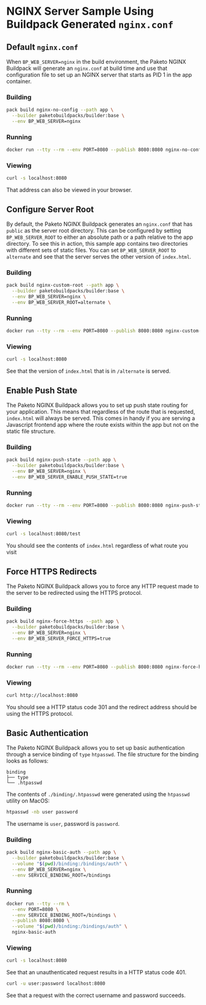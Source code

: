 # NGINX Server Sample Using Buildpack Generated `nginx.conf`

## Default `nginx.conf`

When `BP_WEB_SERVER=nginx` in the build environment, the Paketo NGINX Buildpack
will generate an `nginx.conf` at build time and use that configuration file to set up
an NGINX server that starts as PID 1 in the app container.

### Building

```bash
pack build nginx-no-config --path app \
  --builder paketobuildpacks/builder:base \
  --env BP_WEB_SERVER=nginx
```

### Running

```bash
docker run --tty --rm --env PORT=8080 --publish 8080:8080 nginx-no-config
```

### Viewing

```bash
curl -s localhost:8080
```

That address can also be viewed in your browser.

## Configure Server Root

By default, the Paketo NGINX Buildpack generates an `nginx.conf` that has
`public` as the server root directory. This can be configured by setting
`BP_WEB_SERVER_ROOT` to either an absolute path or a path relative to the app
directory. To see this in action, this sample app contains two directories with
different sets of static files. You can set `BP_WEB_SERVER_ROOT` to `alternate`
and see that the server serves the other version of `index.html`.

### Building

```bash
pack build nginx-custom-root --path app \
  --builder paketobuildpacks/builder:base \
  --env BP_WEB_SERVER=nginx \
  --env BP_WEB_SERVER_ROOT=alternate \
```

### Running

```bash
docker run --tty --rm --env PORT=8080 --publish 8080:8080 nginx-custom-root
```

### Viewing

```bash
curl -s localhost:8080
```

See that the version of `index.html` that is in `/alternate` is served.

## Enable Push State

The Paketo NGINX Buildpack allows you to set up push state routing for your
application. This means that regardless of the route that is requested,
`index.html` will always be served. This comes in handy if you are serving a
Javascript frontend app where the route exists within the app but not on the
static file structure.

### Building

```bash
pack build nginx-push-state --path app \
  --builder paketobuildpacks/builder:base \
  --env BP_WEB_SERVER=nginx \
  --env BP_WEB_SERVER_ENABLE_PUSH_STATE=true
```

### Running

```bash
docker run --tty --rm --env PORT=8080 --publish 8080:8080 nginx-push-state
```

### Viewing

```bash
curl -s localhost:8080/test
```

You should see the contents of `index.html` regardless of what route you visit

## Force HTTPS Redirects

The Paketo NGINX Buildpack allows you to force any HTTP request made to
the server to be redirected using the HTTPS protocol.

### Building

```bash
pack build nginx-force-https --path app \
  --builder paketobuildpacks/builder:base \
  --env BP_WEB_SERVER=nginx \
  --env BP_WEB_SERVER_FORCE_HTTPS=true
```

### Running

```bash
docker run --tty --rm --env PORT=8080 --publish 8080:8080 nginx-force-https
```

### Viewing
```bash
curl http://localhost:8080
```

You should see a HTTP status code 301 and the redirect address should be using
the HTTPS protocol.

## Basic Authentication

The Paketo NGINX Buildpack allows you to set up basic authentication
through a service binding of `type` `htpasswd`. The file structure for the
binding looks as follows:

```plain
binding
├── type
└── .htpasswd
```

The contents of `./binding/.htpasswd` were generated using the `htpasswd` utility on MacOS:
```bash
htpasswd -nb user password
```
The username is `user`, password is `password`.

### Building

```bash
pack build nginx-basic-auth --path app \
  --builder paketobuildpacks/builder:base \
  --volume "$(pwd)/binding:/bindings/auth" \
  --env BP_WEB_SERVER=nginx \
  --env SERVICE_BINDING_ROOT=/bindings
```

### Running

```bash
docker run --tty --rm \
  --env PORT=8080 \
  --env SERVICE_BINDING_ROOT=/bindings \
  --publish 8080:8080 \
  --volume "$(pwd)/binding:/bindings/auth" \
  nginx-basic-auth
```

### Viewing

```bash
curl -s localhost:8080
```
See that an unauthenticated request results in a HTTP status code 401.

```bash
curl -u user:password localhost:8080
```

See that a request with the correct username and password succeeds.
